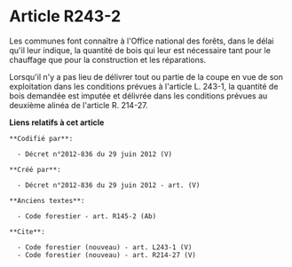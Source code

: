 # Article R243-2

Les communes font connaître à l'Office national des forêts, dans le délai qu'il leur indique, la quantité de bois qui leur
est nécessaire tant pour le chauffage que pour la construction et les réparations.

Lorsqu'il n'y a pas lieu de délivrer tout ou partie de la coupe en vue de son exploitation dans les conditions prévues à
l'article L. 243-1, la quantité de bois demandée est imputée et délivrée dans les conditions prévues au deuxième alinéa de
l'article R. 214-27.

**Liens relatifs à cet article**

	**Codifié par**:

	  - Décret n°2012-836 du 29 juin 2012 (V)

	**Créé par**:

	  - Décret n°2012-836 du 29 juin 2012 - art. (V)

	**Anciens textes**:

	  - Code forestier - art. R145-2 (Ab)

	**Cite**:

	  - Code forestier (nouveau) - art. L243-1 (V)
	  - Code forestier (nouveau) - art. R214-27 (V)
